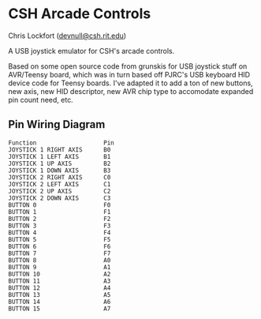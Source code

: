  
CSH Arcade Controls
==================

Chris Lockfort (devnull@csh.rit.edu)

A USB joystick emulator for CSH's arcade controls.

Based on some open source code from grunskis for USB joystick stuff on AVR/Teensy board, which was in turn based off PJRC's USB keyboard HID device code for Teensy boards.
I've adapted it to add a ton of new buttons, new axis, new HID descriptor, new AVR chip type to accomodate expanded pin count need, etc.

Pin Wiring Diagram
------------------

    Function                   Pin
    JOYSTICK 1 RIGHT AXIS      B0
    JOYSTICK 1 LEFT AXIS       B1
    JOYSTICK 1 UP AXIS         B2
    JOYSTICK 1 DOWN AXIS       B3
    JOYSTICK 2 RIGHT AXIS      C0
    JOYSTICK 2 LEFT AXIS       C1
    JOYSTICK 2 UP AXIS         C2
    JOYSTICK 2 DOWN AXIS       C3
    BUTTON 0                   F0
    BUTTON 1                   F1
    BUTTON 2                   F2
    BUTTON 3                   F3
    BUTTON 4                   F4
    BUTTON 5                   F5
    BUTTON 6                   F6
    BUTTON 7                   F7
    BUTTON 8                   A0
    BUTTON 9                   A1
    BUTTON 10                  A2
    BUTTON 11                  A3
    BUTTON 12                  A4
    BUTTON 13                  A5
    BUTTON 14                  A6
    BUTTON 15                  A7
